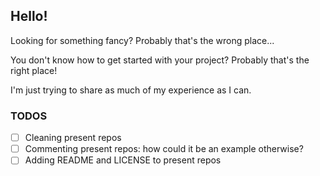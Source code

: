 ## Hello!

Looking for something fancy? Probably that's the wrong place...

You don't know how to get started with your project? Probably that's the right place!

I'm just trying to share as much of my experience as I can.

### TODOS

- [ ] Cleaning present repos
- [ ] Commenting present repos: how could it be an example otherwise?
- [ ] Adding README and LICENSE to present repos
